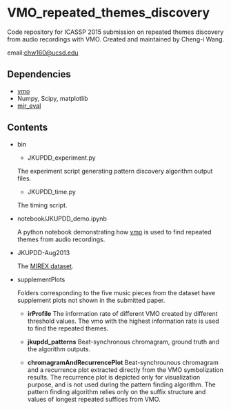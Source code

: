 VMO_repeated_themes_discovery
=============================

Code repository for ICASSP 2015 submission on repeated themes discovery from audio recordings with VMO. Created and maintained by Cheng-i Wang. 

email:chw160@ucsd.edu

## Dependencies
* [vmo](https://github.com/wangsix/vmo) 
* Numpy, Scipy, matplotlib
* [mir_eval](https://github.com/craffel/mir_eval)

## Contents 
* bin
    * JKUPDD_experiment.py

    The experiment script generating pattern discovery algorithm output files. 
    * JKUPDD_time.py

    The timing script.
* notebook/JKUPDD_demo.ipynb

    A python notebook demonstrating how [vmo](https://github.com/wangsix/vmo) is used to find repeated themes from audio recordings.  
* JKUPDD-Aug2013

    The [MIREX dataset](http://www.music-ir.org/mirex/wiki/2014:Discovery_of_Repeated_Themes_%26_Sections).

* supplementPlots

    Folders corresponding to the five music pieces from the dataset have supplement plots not shown in the submitted paper.

    * **irProfile** The information rate of different VMO created by different threshold values. The vmo with the highest information rate is used to find the repeated themes.

    * **jkupdd_patterns** Beat-synchronous chromagram, ground truth and the algorithm outputs.

    * **chromagramAndRecurrencePlot** Beat-synchrounous chromagram and a recurrence plot extracted directly from the VMO symbolization results. The recurrence plot is depicted only for visualization purpose, and is not used during the pattern finding algorithm. The pattern finding algorithm relies only on the suffix structure and values of longest repeated suffices from VMO.

